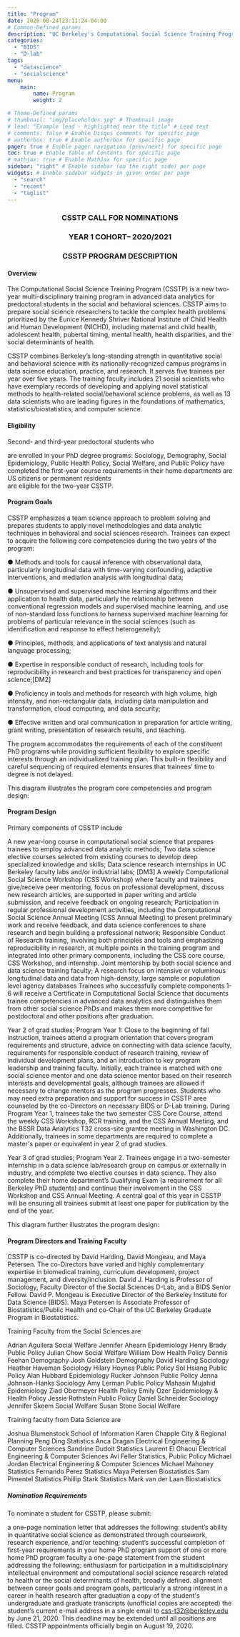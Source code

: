 ```yaml
---
title: "Program"
date: 2020-08-24T23:11:24-04:00
# Common-Defined params
description: "UC Berkeley's Computational Social Science Training Program Homepage"
categories: 
  - "BIDS"
  - "D-lab"
tags:
  - "datascience"
  - "socialscience"
menu: 
    main: 
        name: Program
        weight: 2

# Theme-Defined params
# thumbnail: "img/placeholder.jpg" # Thumbnail image
# lead: "Example lead - highlighted near the title" # Lead text
# comments: false # Enable Disqus comments for specific page
# authorbox: true # Enable authorbox for specific page
pager: true # Enable pager navigation (prev/next) for specific page
toc: true # Enable Table of Contents for specific page
# mathjax: true # Enable MathJax for specific page
sidebar: "right" # Enable sidebar (on the right side) per page
widgets: # Enable sidebar widgets in given order per page
  - "search"
  - "recent"
  - "taglist"
---
```

<div align="center">

### CSSTP CALL FOR NOMINATIONS
### YEAR 1 COHORT– 2020/2021
### CSSTP PROGRAM DESCRIPTION
</div>

#### Overview

The Computational Social Science Training Program (CSSTP) is a new two-year multi-disciplinary training program in advanced data analytics for predoctoral students in the social and behavioral sciences.  CSSTP aims to prepare social science researchers to tackle the complex health problems prioritized by the Eunice Kennedy Shriver National Institute of Child Health and Human Development (NICHD), including maternal and child health, adolescent health, pubertal timing, mental health, health disparities, and the social determinants of health.  

CSSTP combines Berkeley’s long-standing strength in quantitative social and behavioral science with its nationally-recognized campus programs in data science education, practice, and research. It serves five trainees per year over five years. The training faculty includes 21 social scientists who have exemplary records of developing and applying novel statistical methods to health-related social/behavioral science problems, as well as 13 data scientists who are leading figures in the foundations of mathematics, statistics/biostatistics, and computer science. 

#### Eligibility

Second- and third-year predoctoral students who  


are enrolled in your PhD degree programs: Sociology, Demography, Social Epidemiology, Public Health Policy, Social Welfare, and Public Policy
have completed the first-year course requirements in their home departments 
are US citizens or permanent residents  
are eligible for the two-year CSSTP.

#### Program Goals

CSSTP emphasizes a team science approach to problem solving and prepares students to apply novel methodologies and data analytic techniques in behavioral and social sciences research. Trainees can expect to acquire the following core competencies during the two years of the program:


●  Methods and tools for causal inference with observational data, particularly longitudinal data with time-varying confounding, adaptive interventions, and mediation analysis with longitudinal data;

●  Unsupervised and supervised machine learning algorithms and their application to health data, particularly the relationship between conventional regression models and supervised machine learning, and use of non-standard loss functions to harness supervised machine learning for problems of particular relevance in the social sciences (such as identification and response to effect heterogeneity);

●  Principles, methods, and applications of text analysis and natural language processing;

●  Expertise in responsible conduct of research, including tools for reproducibility in research and best practices for transparency and open science;[DM2] 

●  Proficiency in tools and methods for research with high volume, high intensity, and non-rectangular data, including data manipulation and transformation, cloud computing, and data security;

●  Effective written and oral communication in preparation for article writing, grant writing, presentation of research results, and teaching.

The program accommodates the requirements of each of the constituent PhD programs while providing sufficient flexibility to explore specific interests through an individualized training plan. This built-in flexibility and careful sequencing of required elements ensures that trainees’ time to degree is not delayed.

This diagram illustrates the program core competencies and program design:  

#### Program Design

Primary components of CSSTP include

A new year-long course in computational social science that prepares trainees to employ advanced data analytic methods;
Two data science elective courses selected from existing courses to develop deep specialized knowledge and skills;
Data science research internships in UC Berkeley faculty labs and/or industrial labs; [DM3] 
A weekly Computational Social Science Workshop (CSS Workshop) where faculty and trainees give/receive peer mentoring, focus on professional development, discuss new research articles, are supported in paper writing and article submission, and receive feedback on ongoing research;
Participation in regular professional development activities, including the Computational Social Science Annual Meeting (CSS Annual Meeting) to present preliminary work and receive feedback, and data science conferences to share research and begin building a professional network;
Responsible Conduct of Research training, involving both principles and tools and emphasizing reproducibility in research, at multiple points in the training program and integrated into other primary components, including the CSS core course, CSS Workshop, and internship.
Joint mentorship by both social science and data science training faculty;
A research focus on intensive or voluminous longitudinal data and data from high-density, large sample or population level agency databases 
Trainees who successfully complete components 1-6 will receive a Certificate in Computational Social Science that documents trainee competencies in advanced data analytics and distinguishes them from other social science PhDs and makes them more competitive for postdoctoral and other positions after graduation.

Year 2 of grad studies; Program Year 1: Close to the beginning of fall instruction, trainees attend a program orientation that covers program requirements and structure, advice on connecting with data science faculty, requirements for responsible conduct of research training, review of individual development plans, and an introduction to key program leadership and training faculty. Initially, each trainee is matched with one social science mentor and one data science mentor based on their research interests and developmental goals, although trainees are allowed if necessary to change mentors as the program progresses. Students who may need extra preparation and support for success in CSSTP aree counseled by the co-Directors on necessary BIDS or D-Lab training. During Program Year 1, trainees take the two semester CSS Core Course, attend the weekly CSS Workshop, RCR training, and the CSS Annual Meeting, and the BSSR Data Analytics T32 cross-site grantee meeting in Washington DC. Additionally, trainees in some departments are required to complete a master's paper or equivalent in year 2 of grad studies. 

Year 3 of grad studies; Program Year 2. Trainees engage in a two-semester internship in a data science lab/research group on campus or externally in industry, and complete two elective courses in data science. They also complete their home department’s Qualifying Exam (a requirement for all Berkeley PhD students) and continue their involvement in the CSS Workshop and CSS Annual Meeting. A central goal of this year in CSSTP will be ensuring all trainees submit at least one paper for publication by the end of the year. 

This diagram further illustrates the program design:

#### Program Directors and Training Faculty

CSSTP is co-directed by David Harding, David Mongeau, and Maya Petersen. The co-Directors have varied and highly complementary expertise in biomedical training, curriculum development, project management, and diversity/inclusion. David J. Harding is Professor of Sociology, Faculty Director of the Social Sciences D-Lab, and a BIDS Senior Fellow. David P. Mongeau is Executive Director of the Berkeley Institute for Data Science (BIDS).  Maya Petersen is Associate Professor of Biostatistics/Public Health and co-Chair of the UC Berkeley Graduate Program in Biostatistics. 


Training Faculty from the Social Sciences are  


Adrian Aguilera        Social Welfare
Jennifer Ahearn        Epidemiology
Henry Brady                Public Policy
Julian Chow                Social Welfare
William Dow                Health Policy
Dennis Feehan        Demography
Josh Goldstein        Demography
David Harding                Sociology
Heather Haveman        Sociology
Hilary Hoynes                Public Policy
Sol Hsiang                Public Policy
Alan Hubbard                Epidemiology
Rucker Johnson        Public Policy
Jenna Johnson-Hanks        Sociology
Amy Lerman                Public Policy
Mahasin Mujahid        Epidemiology
Ziad Obermeyer        Health Policy
Emily Ozer                Epidemiology & Health Policy
Jessie Rothstein        Public Policy
Daniel Schneider        Sociology
Jennifer Skeem        Social Welfare
Susan Stone                Social Welfare

Training faculty from Data Science are

 

Joshua Blumenstock        School of Information
Karen Chapple        City & Regional Planning
Peng Ding                Statistics
Anca Dragan                Electrical Engineering & Computer Sciences
Sandrine Dudoit        Statistics
Laurent El Ghaoui        Electrical Engineering & Computer Sciences
Avi Feller                Statistics, Public Policy
Michael Jordan        Electrical Engineering & Computer Sciences
Michael Mahoney        Statistics
Fernando Perez        Statistics
Maya Petersen        Biostatistics
Sam Pimentel                Statistics
Phillip Stark                Statistics
Mark van der Laan        Biostatistics

##### Nomination Requirements

To nominate a student for CSSTP, please submit:

a one-page nomination letter that addresses the following:
student’s ability in quantitative social science as demonstrated through coursework, research experience, and/or teaching; 
student’s successful completion of first-year requirements in your home PhD program
support of one or more home PhD program faculty
a one-page statement from the student addressing the following:
enthusiasm for participation in a multidisciplinary intellectual environment and computational social science research related to health or the social determinants of health, broadly defined.
alignment between career goals and program goals, particularly a strong interest in a career in health research after graduation 
a copy of the student's undergraduate and graduate transcripts (unofficial copies are accepted)
the student’s current e-mail address
in a single email to css-t32@berkeley.edu by June 21, 2020.  This deadline may be extended until all positions are filled.  CSSTP appointments officially begin on August 19, 2020.